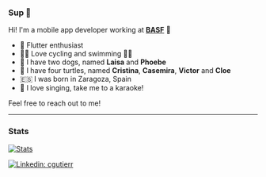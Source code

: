 ### Sup 🙋‍

Hi! I'm a mobile app developer working at [**BASF**](https://www.basf.com/) 🎯

- 💙 Flutter enthusiast
- 🚴‍♀️ Love cycling and swimming 🏊‍♀️
- 🐶 I have two dogs, named **Laisa** and **Phoebe**
- 🐢 I have four turtles, named **Cristina**, **Casemira**, **Victor** and **Cloe**
- 🇪🇸 I was born in Zaragoza, Spain
- 🎤 I love singing, take me to a karaoke!

Feel free to reach out to me!

---

### Stats

[![Stats](https://github-readme-stats.vercel.app/api?username=cgutierr-zgz&show_icons=true&count_private=true)](https://github.com/cgutierr-zgz)

[![Linkedin: cgutierr](https://img.shields.io/badge/-cgutierr-blue?style=flat-square&logo=Linkedin&logoColor=white&link=https://www.linkedin.com/in/cgutierr/)](https://www.linkedin.com/in/cgutierr/)
